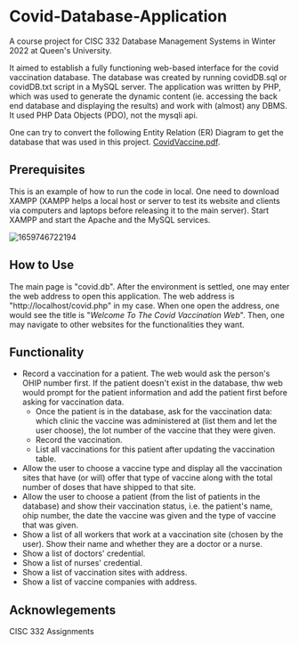 # Covid-Database-Application

A course project for CISC 332 Database Management Systems in Winter 2022 at Queen's University.

It aimed to establish a fully functioning web-based interface for the covid vaccination database. The database was created by running covidDB.sql or covidDB.txt script in a MySQL server. The application was written by PHP, which was used to generate the dynamic content (ie. accessing the back end database and displaying the results) and work with (almost) any DBMS. It used PHP Data Objects (PDO), not the mysqli api.

One can try to convert the following Entity Relation (ER) Diagram to get the database that was used in this project. [CovidVaccine.pdf](https://github.com/NuoyanYang/Covid-Database-Application/files/9274157/CovidVaccine.pdf).

## Prerequisites
This is an example of how to run the code in local. One need to download XAMPP (XAMPP helps a local host or server to test its website and clients via computers and laptops before releasing it to the main server). Start XAMPP and start the Apache and the MySQL services.

![1659746722194](https://user-images.githubusercontent.com/71059629/183226841-5b694d94-1b1e-42a4-86e8-a082ebfb7655.png)

## How to Use
The main page is "covid.db". After the environment is settled, one may enter the web address to open this application. The web address is "http://localhost/covid.php" in my case. When one open the address, one would see the title is "*Welcome To The Covid Vaccination Web*". Then, one may navigate to other websites for the functionalities they want. 

## Functionality 
* Record a vaccination for a patient. The web would ask the person's OHIP number first. If the patient doesn't exist in the database, thw web would prompt for the patient information and add the patient first before asking for vaccination data.
    * Once the patient is in the database, ask for the vaccination data: which clinic the vaccine was administered at (list them and let the user choose), the lot           number of the vaccine that they were given.
    * Record the vaccination.
    * List all vaccinations for this patient after updating the vaccination table.
* Allow the user to choose a vaccine type and display all the vaccination sites that have (or will) offer that type of vaccine along with the total number of doses that have shipped to that site.
* Allow the user to choose a patient (from the list of patients in the database) and show their vaccination status, i.e. the patient's name, ohip number, the date the vaccine was given and the type of vaccine that was given.
* Show a list of all workers that work at a vaccination site (chosen by the user). Show their name and whether they are a doctor or a nurse.
* Show a list of doctors' credential.
* Show a list of nurses' credential.
* Show a list of vaccination sites with address.
* Show a list of vaccine companies with address.

## Acknowlegements
CISC 332 Assignments

